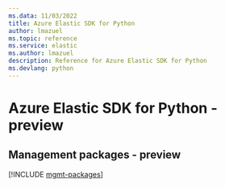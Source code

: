```yaml
---
ms.data: 11/03/2022
title: Azure Elastic SDK for Python
author: lmazuel
ms.topic: reference
ms.service: elastic
ms.author: lmazuel
description: Reference for Azure Elastic SDK for Python
ms.devlang: python
---
```

# Azure Elastic SDK for Python - preview

## Management packages - preview
[!INCLUDE [mgmt-packages](elastic-mgmt-index.md)]
